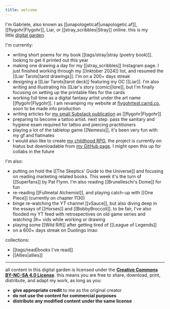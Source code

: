 ```yaml
---
title: welcome
---
```

I'm Gabriele, also known as [[unapologeticaf|unapologetic.af]], [[flygohr|Flygohr]], Liar, or [[stray_scribbles|Stray]] online. this is my little [digital garden](https://jzhao.xyz/posts/networked-thought#what-is-digital-gardening).

I'm currently:
- writing short poems for my book [[tags/stray|stray (poetry book)]]. looking to get it printed out this year
- making one drawing a day for my [[stray_scribbles]] Instagram page. I just finished working through my [[Inktober 2024]] list, and resumed the [[Liar Tarots|tarot drawings]]. I'm on a 200+ days streak
- designing a [[Liar Tarots|tarot deck]] featuring my OC [[Liar]]. I'm also writing and illustrating his [[Liar's story (comic)|lore]], but I'm finally focusing on setting up the printable files for the cards
- working full time as a digital fantasy artist under the art name [[flygohr|Flygohr]]. I am revamping my website at [flygohrtest.carrd.co](flygohrtest.carrd.co), soon to be made into production
- writing articles for [my small Substack publication](https://flygohr.substack.com/) as [[flygohr|Flygohr]]
- preparing to become a tattoo artist. next step: pass the sanitary and hygiene exam required for tattoo and piercing practitioners
- playing a lot of the tabletop game [[Nemesis]], it's been very fun with my gf and flatmates
- I would also like to create [my childhood RPG](https://github.com/unapologeticaf/childhood-rpg), the project is currently on hiatus but downloadable from [my GitHub page](https://github.com/unapologeticaf/). I might open this up for collabs in the future

I'm also:
- putting on hold the [[The Skeptics' Guide to the Universe]] and focusing on reading marketing related books. This week it's the turn of [[Superfans]] by Pat Flynn. I'm also reading [[Brunelleschi's Dome]] for fun
- re-reading [[Fullmetal Alchemist]], and playing catch-up with [[One Piece]] (currently on chapter 1130)
- binge re-watching the YT channel [[vSauce]], but also diving deep in the essays of [[Horses]] and [[BobbyBroccoli]]. to be fair, I've also flooded my YT feed with retrospectives on old game series and watching 3h+ vids while working or drawing
- playing some [[Wild Rift]] after getting tired of [[League of Legends]]
- on a 600+ days streak on Duolingo lmao

collections:
- [[tags/read|books I've read]]
- [[Allies|allies]]

---

all content in this digital garden is licensed under the **[Creative Commons BY-NC-SA 4.0 License](https://creativecommons.org/licenses/by-nc-sa/4.0/deed.en)**. this means you are free to share, download, print, distribute, and adapt my work, as long as you:

- **give appropriate credit** to me as the original creator
- **do not use the content for commercial purposes**
- **distribute any modified content under the same license**
